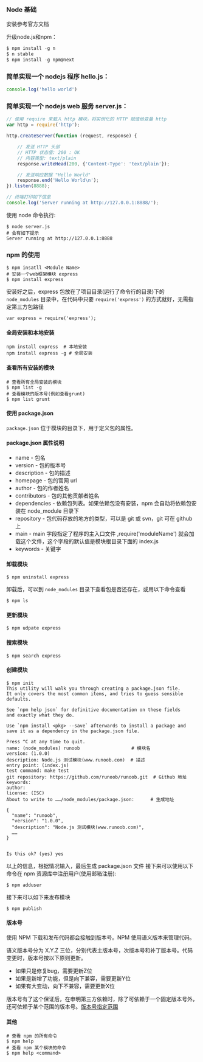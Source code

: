 ### Node 基础
安装参考官方文档

升级node.js和npm：
```javascript
$ npm install -g n
$ n stable
$ npm install -g npm@next
```

### 简单实现一个 nodejs 程序 hello.js：
```javascript
console.log('hello world')
```

### 简单实现一个 nodejs web 服务 server.js：
```javascript
// 使用 require 来载入 http 模块，将实例化的 HTTP 赋值给变量 http 
var http = require('http');

http.createServer(function (request, response) {

    // 发送 HTTP 头部 
    // HTTP 状态值: 200 : OK
    // 内容类型: text/plain
    response.writeHead(200, {'Content-Type': 'text/plain'});

    // 发送响应数据 "Hello World"
    response.end('Hello World\n');
}).listen(8888);

// 终端打印如下信息
console.log('Server running at http://127.0.0.1:8888/');
```
使用 node 命令执行:
```
$ node server.js
# 会有如下提示
Server running at http://127.0.0.1:8888
```

### npm 的使用
```
$ npm insatll <Module Name>
# 安装一个web框架模块 express 
$ npm install express
```
安装好之后，express 包放在了项目目录(运行了命令行的目录)下的 `node_modules` 目录中，在代码中只要 `require('express')` 的方式就好，无需指定第三方包路径
```
var express = require('express');
```

#### 全局安装和本地安装
```
npm install express  # 本地安装
npm install express -g # 全局安装
```

#### 查看所有安装的模块
```
# 查看所有全局安装的模块
$ npm list -g
# 查看模块的版本号(例如查看grunt)
$ npm list grunt
```

#### 使用 package.json
`package.json` 位于模块的目录下，用于定义包的属性。

#### package.json 属性说明
- name - 包名
- version - 包的版本号
- description - 包的描述
- homepage - 包的官网 url
- author - 包的作者姓名
- contributors - 包的其他贡献者姓名
- dependencies - 依赖包列表。如果依赖包没有安装，npm 会自动将依赖包安装在 node_module 目录下
- repository - 包代码存放的地方的类型，可以是 git 或 svn，git 可在 github 上
- main - main 字段指定了程序的主入口文件 ,require('moduleName') 就会加载这个文件，这个字段的默认值是模块根目录下面的 index.js
- keywords - 关键字

#### 卸载模块
```
$ npm uninstall express
```
卸载后，可以到 `node_modules` 目录下查看包是否还存在，或用以下命令查看
```
$ npm ls
```

#### 更新模块
```
$ npm udpate express
```

#### 搜索模块
```
$ npm search express
```

#### 创建模块
```
$ npm init
This utility will walk you through creating a package.json file.
It only covers the most common items, and tries to guess sensible defaults.

See `npm help json` for definitive documentation on these fields
and exactly what they do.

Use `npm install <pkg> --save` afterwards to install a package and
save it as a dependency in the package.json file.

Press ^C at any time to quit.
name: (node_modules) runoob                   # 模块名
version: (1.0.0) 
description: Node.js 测试模块(www.runoob.com)  # 描述
entry point: (index.js) 
test command: make test
git repository: https://github.com/runoob/runoob.git  # Github 地址
keywords: 
author: 
license: (ISC) 
About to write to ……/node_modules/package.json:      # 生成地址

{
  "name": "runoob",
  "version": "1.0.0",
  "description": "Node.js 测试模块(www.runoob.com)",
  ……
}


Is this ok? (yes) yes
```
以上的信息，根据情况输入，最后生成 package.json 文件
接下来可以使用以下命令在 npm 资源库中注册用户(使用邮箱注册):
```
$ npm adduser
```
接下来可以如下来发布模块
```
$ npm publish
```
#### 版本号
使用 NPM 下载和发布代码都会接触到版本号。NPM 使用语义版本来管理代码。

语义版本号分为 X.Y.Z 三位，分别代表主版本号，次版本号和补丁版本号。代码变更时，版本号按以下原则更新。

- 如果只是修复bug，需要更新Z位
- 如果是新增了功能，但是向下兼容，需要更新Y位
- 如果有大变动，向下不兼容，需要更新X位

版本号有了这个保证后，在申明第三方依赖时，除了可依赖于一个固定版本号外，还可依赖于某个范围的版本号。[版本号指定范围](https://npmjs.org/doc/files/package.json.html#dependencies)

#### 其他
```
# 查看 npm 的所有命令
$ npm help
# 查看 npm 某个模块的命令
$ npm help <command>
```






